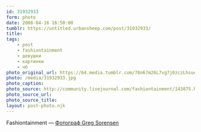 ```yaml
---
id: 31932933
form: photo
date: 2008-04-16 16:50:00
tumblr: https://untitled.urbansheep.com/post/31932933/
title:
tags:
    - post
    - fashiontainment
    - девушки
    - картинки
    - чб
photo_original_url: https://64.media.tumblr.com/78n67m26L7vg7j0zczLhsuen_1280.jpg
photo: /media/31932933.jpg
photo_caption: 
photo_source: http://community.livejournal.com/fashiontainment/143875.html
photo_source_url:
photo_source_title:
layout: post-photo.njk
---
```


<p>Fashiontainment — <a href="http://community.livejournal.com/fashiontainment/143875.html">Фотограф Greg Sorensen</a></p>
